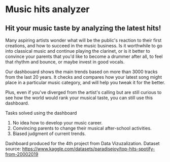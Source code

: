 # Music hits analyzer

## Hit your music taste by analyzing the latest hits!

Many aspiring artists wonder what will be the public's reaction to their first creations, and how to succeed in the music business. Is it worthwhile to go into classical music and continue playing the clarinet, or is it better to convince your parents that you'd like to become a drummer after all, to feel that rhythm and bounce, or maybe invest in good vocals. 

Our dashbouard shows the main trends based on more than 3000 tracks from the last 20 years. It checks and compares how your latest song might place in a particular music category, and will help you tweak it for the better.

Plus, even if you've diverged from the artist's calling but are still curious to see how the world would rank your musical taste, you can still use this dashboard.

Tasks solved using the dashboard
1. No idea how to develop your music career.
2. Convincing parents to change their musical after-school activities.
3. Biased judgment of current trends.

Dashboard produced for the 4th project from Data Vizuzalization. 
Dataset source: https://www.kaggle.com/datasets/paradisejoy/top-hits-spotify-from-20002019
